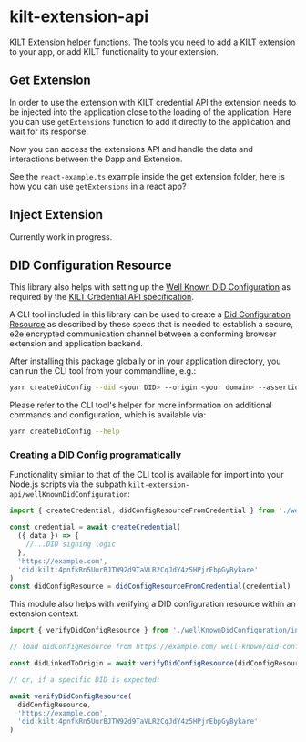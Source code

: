 # kilt-extension-api

KILT Extension helper functions. The tools you need to add a KILT extension to your app, or add KILT functionality to your extension.

## Get Extension

In order to use the extension with KILT credential API the extension needs to be injected into the application close to the loading of the application. Here you can use `getExtensions` function to add it directly to the application and wait for its response.

Now you can access the extensions API and handle the data and interactions between the Dapp and Extension.

See the `react-example.ts` example inside the get extension folder, here is how you can use `getExtensions` in a react app?

## Inject Extension

Currently work in progress.

## DID Configuration Resource

This library also helps with setting up the [Well Known DID Configuration](https://identity.foundation/.well-known/resources/did-configuration/) as required by the [KILT Credential API specification](https://github.com/KILTprotocol/spec-ext-credential-api).

A CLI tool included in this library can be used to create a [Did Configuration Resource](https://identity.foundation/.well-known/resources/did-configuration/#did-configuration-resource) as described by these specs that is needed to establish a secure, e2e encrypted communication channel between a conforming browser extension and application backend.

After installing this package globally or in your application directory, you can run the CLI tool from your commandline, e.g.:

```bash
yarn createDidConfig --did <your DID> --origin <your domain> --assertionMethod <id of your DIDs assertionMethod key> --seed <seed or mnemonic of the assertionMethod key>
```

Please refer to the CLI tool's helper for more information on additional commands and configuration, which is available via:

```bash
yarn createDidConfig --help
```

### Creating a DID Config programatically

Functionality similar to that of the CLI tool is available for import into your Node.js scripts via the subpath `kilt-extension-api/wellKnownDidConfiguration`:

```ts
import { createCredential, didConfigResourceFromCredential } from './wellKnownDidConfiguration/index.js'

const credential = await createCredential(
  ({ data }) => {
    //...DID signing logic
  },
  'https://example.com',
  'did:kilt:4pnfkRn5UurBJTW92d9TaVLR2CqJdY4z5HPjrEbpGyBykare'
)
const didConfigResource = didConfigResourceFromCredential(credential)
```

This module also helps with verifying a DID configuration resource within an extension context:

```ts
import { verifyDidConfigResource } from './wellKnownDidConfiguration/index.js'

// load didConfigResource from https://example.com/.well-known/did-configuration.json

const didLinkedToOrigin = await verifyDidConfigResource(didConfigResource, 'https://example.com')

// or, if a specific DID is expected:

await verifyDidConfigResource(
  didConfigResource,
  'https://example.com',
  'did:kilt:4pnfkRn5UurBJTW92d9TaVLR2CqJdY4z5HPjrEbpGyBykare'
)
```

